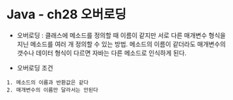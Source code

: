 # Java - ch28 오버로딩

* 오버로딩 : 클래스에 메소드를 정의할 때 이름이 같지만 서로 다른 매개변수 형식을 지닌 메소드를 여러 개 정의할 수 있는 방법. 메소드의 이름이 같더라도 매개변수의 갯수나 데이터 형식이 다르면 자바는 다른 메소드로 인식하게 된다.

* 오버로딩 조건

```
1. 메소드의 이름과 반환값은 같다
2. 매개변수의 이름만 달라서는 안된다
```

